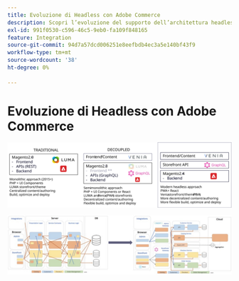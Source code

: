 ```yaml
---
title: Evoluzione di Headless con Adobe Commerce
description: Scopri l’evoluzione del supporto dell’architettura headless di Adobe Commerce.
exl-id: 991f0530-c596-46c5-9eb0-fa109f848165
feature: Integration
source-git-commit: 94d7a57dcd006251e8eefbdb4ec3a5e140bf43f9
workflow-type: tm+mt
source-wordcount: '38'
ht-degree: 0%

---
```


# Evoluzione di Headless con Adobe Commerce

![Confronto tra architetture commerce tradizionali, scollegate e headless](../../../assets/playbooks/headless-evolution-table.svg)

![Confronto tra architetture commerce tradizionali, scollegate e headless](../../../assets/playbooks/headless-evolution-diagram.svg)
